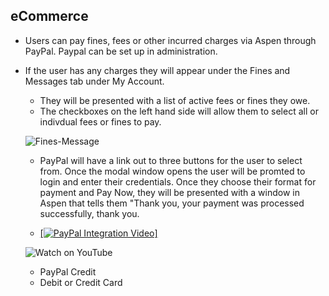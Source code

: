## eCommerce
- Users can pay fines, fees or other incurred charges via Aspen through PayPal. Paypal can be set up in administration. 
- If the user has any charges they will appear under the Fines and Messages tab under My Account. 
  - They will be presented with a list of active fees or fines they owe. 
  - The checkboxes on the left hand side will allow them to select all or indivdual fees or fines to pay.
  
  ![Fines-Message](/manual/images/fines-fees.png)
  
  - PayPal will have a link out to three buttons for the user to select from. Once the modal window opens the user will be promted to login and enter their credentials. Once they choose their format for payment and Pay Now, they will be presented with a window in Aspen that tells them "Thank you, your payment was processed successfully, thank you.  
  
  - [[![PayPal Integration Video](/manual/images/PayPal.png)]](https://www.youtube.com/watch?v=QpPO85A1Alk&list=PLV_OXyJ1D3Bjr49J9FQ3M0uNhiNv4E04f&index=4)
  
  
  ![Watch on YouTube](https://www.youtube.com/watch?v=QpPO85A1Alk&list=PLV_OXyJ1D3Bjr49J9FQ3M0uNhiNv4E04f&index=4)
  
  - PayPal Credit 
  - Debit or Credit Card
